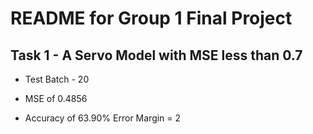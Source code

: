 # README for Group 1 Final Project

## Task 1 - A Servo Model with MSE less than 0.7

- Test Batch - 20

- MSE of 0.4856

- Accuracy of 63.90% Error Margin = 2
